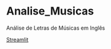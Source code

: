 # Analise_Musicas
Análise de Letras de Músicas em Inglês

[Streamlit](https://trabalhomusica.streamlit.app/)
